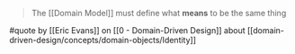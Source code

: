 > The [[Domain Model]] must define what __means__ to be the same thing

#quote by [[Eric Evans]] on [[0 - Domain-Driven Design]] about [[domain-driven-design/concepts/domain-objects/Identity]]